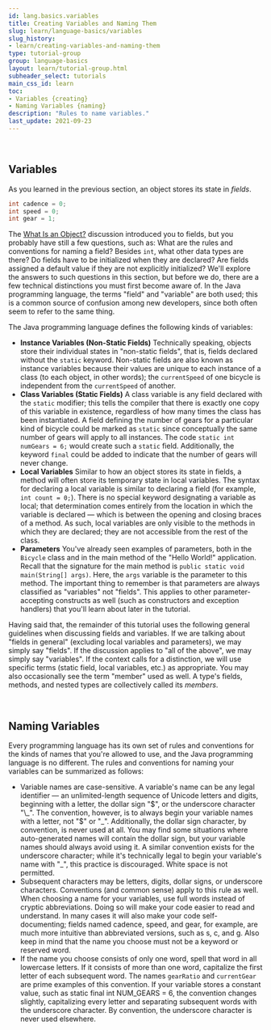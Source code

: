 ```yaml
---
id: lang.basics.variables
title: Creating Variables and Naming Them
slug: learn/language-basics/variables
slug_history:
- learn/creating-variables-and-naming-them
type: tutorial-group
group: language-basics
layout: learn/tutorial-group.html
subheader_select: tutorials
main_css_id: learn
toc:
- Variables {creating}
- Naming Variables {naming}
description: "Rules to name variables."
last_update: 2021-09-23
---
```


<a id="creating">&nbsp;</a>
## Variables

As you learned in the previous section, an object stores its state in _fields_.

```java
int cadence = 0;
int speed = 0;
int gear = 1;
```

The [What Is an Object?](id:lang.object) discussion introduced you to fields, but you probably have still a few questions, such as: What are the rules and conventions for naming a field? Besides `int`, what other data types are there? Do fields have to be initialized when they are declared? Are fields assigned a default value if they are not explicitly initialized? We'll explore the answers to such questions in this section, but before we do, there are a few technical distinctions you must first become aware of. In the Java programming language, the terms "field" and "variable" are both used; this is a common source of confusion among new developers, since both often seem to refer to the same thing.

The Java programming language defines the following kinds of variables:

- **Instance Variables (Non-Static Fields)** Technically speaking, objects store their individual states in "non-static fields", that is, fields declared without the `static` keyword. Non-static fields are also known as instance variables because their values are unique to each instance of a class (to each object, in other words); the `currentSpeed` of one bicycle is independent from the `currentSpeed` of another.
- **Class Variables (Static Fields)** A class variable is any field declared with the `static` modifier; this tells the compiler that there is exactly one copy of this variable in existence, regardless of how many times the class has been instantiated. A field defining the number of gears for a particular kind of bicycle could be marked as `static` since conceptually the same number of gears will apply to all instances. The code `static int numGears = 6;` would create such a `static` field. Additionally, the keyword `final` could be added to indicate that the number of gears will never change.
- **Local Variables** Similar to how an object stores its state in fields, a method will often store its temporary state in local variables. The syntax for declaring a local variable is similar to declaring a field (for example, `int count = 0;`). There is no special keyword designating a variable as local; that determination comes entirely from the location in which the variable is declared — which is between the opening and closing braces of a method. As such, local variables are only visible to the methods in which they are declared; they are not accessible from the rest of the class.
- **Parameters** You've already seen examples of parameters, both in the `Bicycle` class and in the main method of the "Hello World!" application. Recall that the signature for the main method is `public static void main(String[] args)`. Here, the `args` variable is the parameter to this method. The important thing to remember is that parameters are always classified as "variables" not "fields". This applies to other parameter-accepting constructs as well (such as constructors and exception handlers) that you'll learn about later in the tutorial.

Having said that, the remainder of this tutorial uses the following general guidelines when discussing fields and variables. If we are talking about "fields in general" (excluding local variables and parameters), we may simply say "fields". If the discussion applies to "all of the above", we may simply say "variables". If the context calls for a distinction, we will use specific terms (static field, local variables, etc.) as appropriate. You may also occasionally see the term "member" used as well. A type's fields, methods, and nested types are collectively called its _members_.


<a id="naming">&nbsp;</a>
## Naming Variables

Every programming language has its own set of rules and conventions for the kinds of names that you're allowed to use, and the Java programming language is no different. The rules and conventions for naming your variables can be summarized as follows:

- Variable names are case-sensitive. A variable's name can be any legal identifier — an unlimited-length sequence of Unicode letters and digits, beginning with a letter, the dollar sign "$", or the underscore character "\_". The convention, however, is to always begin your variable names with a letter, not "$" or "\_". Additionally, the dollar sign character, by convention, is never used at all. You may find some situations where auto-generated names will contain the dollar sign, but your variable names should always avoid using it. A similar convention exists for the underscore character; while it's technically legal to begin your variable's name with "\_", this practice is discouraged. White space is not permitted.
- Subsequent characters may be letters, digits, dollar signs, or underscore characters. Conventions (and common sense) apply to this rule as well. When choosing a name for your variables, use full words instead of cryptic abbreviations. Doing so will make your code easier to read and understand. In many cases it will also make your code self-documenting; fields named cadence, speed, and gear, for example, are much more intuitive than abbreviated versions, such as s, c, and g. Also keep in mind that the name you choose must not be a keyword or reserved word.
- If the name you choose consists of only one word, spell that word in all lowercase letters. If it consists of more than one word, capitalize the first letter of each subsequent word. The names `gearRatio` and `currentGear` are prime examples of this convention. If your variable stores a constant value, such as static final int NUM_GEARS = 6, the convention changes slightly, capitalizing every letter and separating subsequent words with the underscore character. By convention, the underscore character is never used elsewhere.
